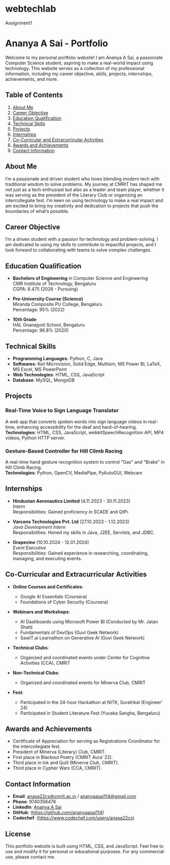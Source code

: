 # webtechlab
Assignment1
# Ananya A Sai - Portfolio

Welcome to my personal portfolio website! I am Ananya A Sai, a passionate Computer Science student, aspiring to make a real-world impact using technology. This website serves as a collection of my professional information, including my career objective, skills, projects, internships, achievements, and more.

## Table of Contents

1. [About Me](#about-me)
2. [Career Objective](#career-objective)
3. [Education Qualification](#education-qualification)
4. [Technical Skills](#technical-skills)
5. [Projects](#projects)
6. [Internships](#internships)
7. [Co-Curricular and Extracurricular Activities](#co-curricular-and-extracurricular-activities)
8. [Awards and Achievements](#awards-and-achievements)
9. [Contact Information](#contact-information)

## About Me

I’m a passionate and driven student who loves blending modern tech with traditional wisdom to solve problems. My journey at CMRIT has shaped me not just as a tech enthusiast but also as a leader and team player, whether it was serving as the president of the Literary Club or organizing an intercollegiate fest. I’m keen on using technology to make a real impact and am excited to bring my creativity and dedication to projects that push the boundaries of what’s possible.

## Career Objective

I’m a driven student with a passion for technology and problem-solving. I am dedicated to using my skills to contribute to impactful projects, and I look forward to collaborating with teams to solve complex challenges.

## Education Qualification

- **Bachelors of Engineering** in Computer Science and Engineering  
  CMR Institute of Technology, Bengaluru  
  CGPA: 8.475 (2026 - Pursuing)

- **Pre-University Course (Science)**  
  Miranda Composite PU College, Bengaluru  
  Percentage: 95% (2022)

- **10th Grade**  
  HAL Gnanajyoti School, Bengaluru  
  Percentage: 96.8% (2020)

## Technical Skills

- **Programming Languages**: Python, C, Java
- **Softwares**: Keil Microvision, Solid Edge, Multisim, MS Power BI, LaTeX, MS Excel, MS PowerPoint
- **Web Technologies**: HTML, CSS, JavaScript
- **Database**: MySQL, MongoDB

## Projects

### Real-Time Voice to Sign Language Translator
A web app that converts spoken words into sign language videos in real-time, enhancing accessibility for the deaf and hard-of-hearing.  
**Technologies**: HTML, CSS, JavaScript, webkitSpeechRecognition API, MP4 videos, Python HTTP server.

### Gesture-Based Controller for Hill Climb Racing
A real-time hand gesture recognition system to control "Gas" and "Brake" in Hill Climb Racing.  
**Technologies**: Python, OpenCV, MediaPipe, PyAutoGUI, Webcam

## Internships

- **Hindustan Aeronautics Limited** (4.11.2023 - 30.11.2023)  
  *Intern*  
  Responsibilities: Gained proficiency in SCADE and QtPi.

- **Varcons Technologies Pvt. Ltd** (27.10.2023 - 1.12.2023)  
  *Java Development Intern*  
  Responsibilities: Honed my skills in Java, J2EE, Servlets, and JDBC.

- **Grapevine** (10.10.2024 - 12.01.2024)  
  *Event Executive*  
  Responsibilities: Gained experience in researching, coordinating, managing, and executing events.

## Co-Curricular and Extracurricular Activities

- **Online Courses and Certificates**:  
  - Google AI Essentials (Coursera)  
  - Foundations of Cyber Security (Coursera)

- **Webinars and Workshops**:  
  - AI Dashboards using Microsoft Power BI (Conducted by Mr. Jatan Shah)  
  - Fundamentals of DevOps (Guvi Geek Network)  
  - SawIT.ai Learnathon on Generative AI (Guvi Geek Network)

- **Technical Clubs**:  
  - Organized and coordinated events under Center for Cognitive Activities (CCA), CMRIT

- **Non-Technical Clubs**:  
  - Organized and coordinated events for Minerva Club, CMRIT

- **Fest**:  
  - Participated in the 24-hour Hackathon at NITK, Surathkal (Engineer’ 24)  
  - Participated in Student Literature Fest (Yuvaka Sangha, Bengaluru)

## Awards and Achievements

- Certificate of Appreciation for serving as Registrations Coordinator for the intercollegiate fest.
- President of Minerva (Literary) Club, CMRIT.
- First place in Blackout Poetry (CMRIT Aura’ 22).
- Third place in Ink and Quill (Minerva Club, CMRIT).
- Third place in Cypher Wars (CCA, CMRIT).

## Contact Information

- **Email**: [anasa22cs@cmrit.ac.in](mailto:anasa22cs@cmrit.ac.in) / [ananyaasai114@gmail.com](mailto:ananyaasai114@gmail.com)
- **Phone**: 9740356476
- **LinkedIn**: [Ananya A Sai](https://www.linkedin.com/in/ananya-a-sai-25585a32b)
- **GitHub**: (https://github.com/ananyaasai114)
- **Codechef**: (https://www.codechef.com/users/anasa22cs)

## License

This portfolio website is built using HTML, CSS, and JavaScript. Feel free to use and modify it for personal or educational purposes. For any commercial use, please contact me.


